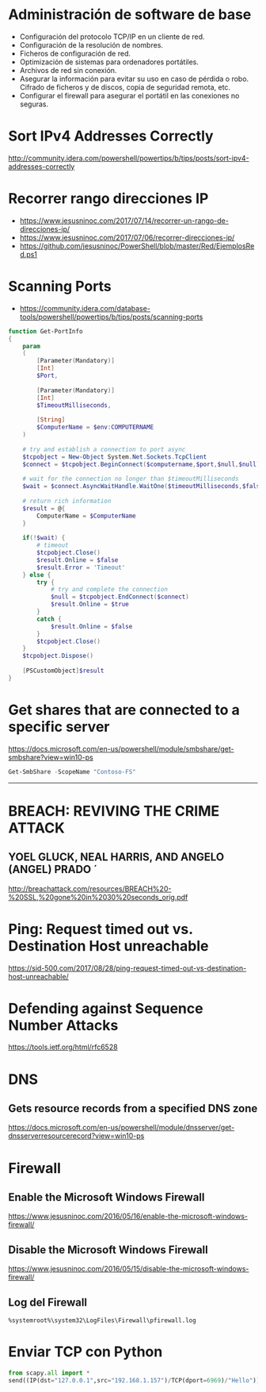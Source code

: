 # Administración de software de base

 - Configuración del protocolo TCP/IP en un cliente de red. 
 - Configuración de la resolución de nombres. 
 - Ficheros de configuración de red. 
 - Optimización de sistemas para ordenadores portátiles.
  - Archivos de red sin conexión.
  - Asegurar la información para evitar su uso en caso de pérdida o robo. Cifrado de ficheros y de discos, copia de seguridad remota, etc.
  - Configurar el firewall para asegurar el portátil en las conexiones no seguras.

# Sort IPv4 Addresses Correctly
http://community.idera.com/powershell/powertips/b/tips/posts/sort-ipv4-addresses-correctly

# Recorrer rango direcciones IP
* https://www.jesusninoc.com/2017/07/14/recorrer-un-rango-de-direcciones-ip/
* https://www.jesusninoc.com/2017/07/06/recorrer-direcciones-ip/
* https://github.com/jesusninoc/PowerShell/blob/master/Red/EjemplosRed.ps1

# Scanning Ports
* https://community.idera.com/database-tools/powershell/powertips/b/tips/posts/scanning-ports
```PowerShell
function Get-PortInfo
{
    param
    (
        [Parameter(Mandatory)]
        [Int]
        $Port,
    
        [Parameter(Mandatory)]
        [Int]
        $TimeoutMilliseconds,
        
        [String]
        $ComputerName = $env:COMPUTERNAME
    )
  
    # try and establish a connection to port async
    $tcpobject = New-Object System.Net.Sockets.TcpClient 
    $connect = $tcpobject.BeginConnect($computername,$port,$null,$null)
    
    # wait for the connection no longer than $timeoutMilliseconds 
    $wait = $connect.AsyncWaitHandle.WaitOne($timeoutMilliseconds,$false) 
    
    # return rich information
    $result = @{
        ComputerName = $ComputerName
    }
    
    if(!$wait) { 
        # timeout
        $tcpobject.Close() 
        $result.Online = $false
        $result.Error = 'Timeout'
    } else { 
        try { 
            # try and complete the connection
            $null = $tcpobject.EndConnect($connect)
            $result.Online = $true
        }
        catch { 
            $result.Online = $false
        } 
        $tcpobject.Close() 
    } 
    $tcpobject.Dispose()
    
    [PSCustomObject]$result
} 
```

# Get shares that are connected to a specific server
https://docs.microsoft.com/en-us/powershell/module/smbshare/get-smbshare?view=win10-ps
```PowerShell
Get-SmbShare -ScopeName "Contoso-FS"
```

-----------------

# BREACH: REVIVING THE CRIME ATTACK
## YOEL GLUCK, NEAL HARRIS, AND ANGELO (ANGEL) PRADO ´
http://breachattack.com/resources/BREACH%20-%20SSL,%20gone%20in%2030%20seconds_orig.pdf

# Ping: Request timed out vs. Destination Host unreachable
https://sid-500.com/2017/08/28/ping-request-timed-out-vs-destination-host-unreachable/ 

# Defending against Sequence Number Attacks
https://tools.ietf.org/html/rfc6528

# DNS
## Gets resource records from a specified DNS zone
https://docs.microsoft.com/en-us/powershell/module/dnsserver/get-dnsserverresourcerecord?view=win10-ps

# Firewall
## Enable the Microsoft Windows Firewall
https://www.jesusninoc.com/2016/05/16/enable-the-microsoft-windows-firewall/
## Disable the Microsoft Windows Firewall
https://www.jesusninoc.com/2016/05/15/disable-the-microsoft-windows-firewall/
## Log del Firewall
```Cmd
%systemroot%\system32\LogFiles\Firewall\pfirewall.log
```

# Enviar TCP con Python
```Python
from scapy.all import *
send((IP(dst="127.0.0.1",src="192.168.1.157")/TCP(dport=6969)/"Hello"))
```

